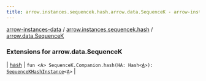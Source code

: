 ```yaml
---
title: arrow.instances.sequencek.hash.arrow.data.SequenceK - arrow-instances-data
---
```


[arrow-instances-data](../../index.html) / [arrow.instances.sequencek.hash](../index.html) / [arrow.data.SequenceK](./index.html)

### Extensions for arrow.data.SequenceK

| [hash](hash.html) | `fun <A> SequenceK.Companion.hash(HA: Hash<`[`A`](hash.html#A)`>): `[`SequenceKHashInstance`](../../arrow.instances/-sequence-k-hash-instance/index.html)`<`[`A`](hash.html#A)`>` |

